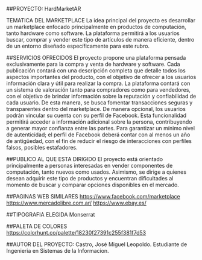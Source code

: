##PROYECTO: HardMarketAR

TEMATICA DEL MARKETPLACE
La idea principal del proyecto es desarrollar un marketplace enfocado principalmente en productos de computación, tanto hardware como software. La plataforma permitirá a los usuarios buscar, comprar y vender este tipo de artículos de manera eficiente, dentro de un entorno diseñado específicamente para este rubro.

##SERVICIOS OFRECIDOS
El proyecto propone una plataforma pensada exclusivamente para la compra y venta de hardware y software. Cada publicación contará con una descripción completa que detalle todos los aspectos importantes del producto, con el objetivo de ofrecer a los usuarios información clara y útil para realizar la compra.
La plataforma contará con un sistema de valoración tanto para compradores como para vendedores, con el objetivo de brindar información sobre la reputación y confiabilidad de cada usuario. De esta manera, se busca fomentar transacciones seguras y transparentes dentro del marketplace.
De manera opcional, los usuarios podrán vincular su cuenta con su perfil de Facebook. Esta funcionalidad permitirá acceder a información adicional sobre la persona, contribuyendo a generar mayor confianza entre las partes. Para garantizar un mínimo nivel de autenticidad; el perfil de Facebook deberá contar con al menos un año de antigüedad, con el fin de reducir el riesgo de interacciones con perfiles falsos, posibles estafadores.

##PUBLICO AL QUE ESTA DIRIGIDO
El proyecto está orientado principalmente a personas interesadas en vender componentes de computación, tanto nuevos como usados. 
Asimismo, se dirige a quienes desean adquirir este tipo de productos y encuentran dificultades al momento de buscar y comparar opciones disponibles en el mercado.

##PAGINAS WEB SIMILARES 
https://www.facebook.com/marketplace
https://www.mercadolibre.com.ar/
https://www.ebay.es/

##TIPOGRAFIA ELEGIDA
Monserrat

##PALETA DE COLORES
https://colorhunt.co/palette/18230f27391c255f381f7d53

##AUTOR DEL PROYECTO:
Castro, José Miguel Leopoldo. Estudiante de Ingenieria en Sistemas de la Informacion.
